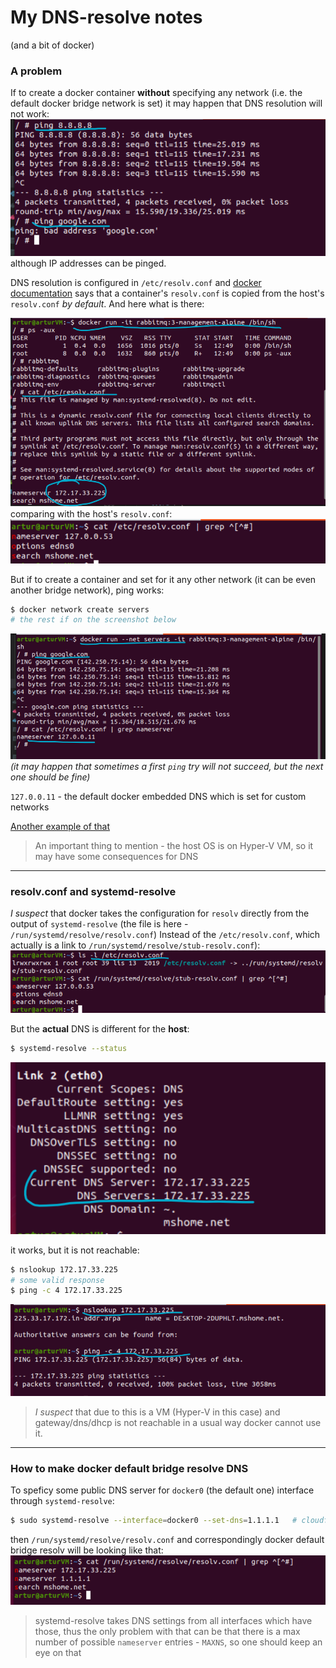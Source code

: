 # My DNS-resolve notes
(and a bit of docker)

### A problem
If to create a docker container **without** specifying any network (i.e. the default
docker bridge network is set) it may happen that DNS resolution will not work:
![default network ping](./resources/default-net-ping.png)
although IP addresses can be pinged.

DNS resolution is configured in `/etc/resolv.conf` and
[docker documentation](https://docs.docker.com/config/containers/container-networking/#dns-services)
says that a container's `resolv.conf` is copied from the host's `resolv.conf` _by default_.
And here what is there:

![DNS for default docker bridge network](./resources/default-net-container-dns.png)
comparing with the host's `resolv.conf`:
![host's resolv.conf](./resources/host-etc-resolv.png)

But if to create a container and set for it any other network (it can be even another
bridge network), ping works:
```bash
$ docker network create servers
# the rest if on the screenshot below
```
![custom network resolv](./resources/custom-net-container-dns.png)
_(it may happen that sometimes a first `ping` try will not succeed, but the next one
should be fine)_

`127.0.0.11` - the default docker embedded DNS which is set for custom networks

[Another example of that](https://transang.me/dns-server-in-docker-container/)

> An important thing to mention - the host OS is on Hyper-V VM, so it may have
> some consequences for DNS

---

### resolv.conf and systemd-resolve
_I suspect_ that docker takes the configuration for `resolv` directly from the
output of `systemd-resolve` (the file is here - `/run/systemd/resolve/resolv.conf`)
Instead of the `/etc/resolv.conf`, which actually is a link to `/run/systemd/resolve/stub-resolv.conf`):
![/etc/resolv.conf link](./resources/host-resolv-link.png)

But the **actual** DNS is different for the **host**:
```bash
$ systemd-resolve --status
```
![host DNS settings](./resources/host-dns.png)

it works, but it is not reachable:
```bash
$ nslookup 172.17.33.225
# some valid response
$ ping -c 4 172.17.33.225
```
![host DNS ping/nslookup](./resources/host-nslookup-ping-dns.png)

> _I suspect_ that due to this is a VM (Hyper-V in this case) and gateway/dns/dhcp is
> not reachable in a usual way docker cannot use it.

---

### How to make docker default bridge resolve DNS
To speficy some public DNS server for `docker0` (the default one) interface through
`systemd-resolve`:
```bash
$ sudo systemd-resolve --interface=docker0 --set-dns=1.1.1.1   # cloudflare for, example
```
then `/run/systemd/resolve/resolv.conf` and correspondingly docker default bridge resolv
will be looking like that:
![after updating DNS for docker0](./resources/host-dns-after-set-dns.png)
> systemd-resolve takes DNS settings from all interfaces which have those, thus
> the only problem with that can be that there is a max number of possible `nameserver`
> entries - `MAXNS`, so one should keep an eye on that
